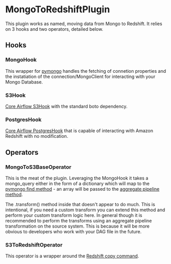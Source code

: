 # MongoToRedshiftPlugin
This plugin works as named, moving data from Mongo to Redshift. It relies on 3 hooks and two operators, detailed below.

## Hooks
### MongoHook
This wrapper for [pymongo](https://api.mongodb.com/python/current/) handles the fetching of connetion properties and the instatiation of the connection/MongoClient for interacting with your Mongo Database.

### S3Hook
[Core Airflow S3Hook](https://pythonhosted.org/airflow/_modules/S3_hook.html) with the standard boto dependency.

### PostgresHook
[Core Airflow PostgresHook](https://pythonhosted.org/airflow/code.html?highlight=postgreshook#airflow.hooks.PostgresHook) that is capable of interacting with Amazon Redshift with no modification.

## Operators
### MongoToS3BaseOperator
This is the meat of the plugin. Leveraging the MongoHook it takes a mongo_query either in the form of a dictionary which will map to the [pymongo find method](https://api.mongodb.com/python/current/api/pymongo/collection.html?highlight=find#pymongo.collection.Collection.find) - an array will be passed to the [aggregate pipeline method](https://api.mongodb.com/python/current/api/pymongo/collection.html?highlight=aggregate#pymongo.collection.Collection.aggregate).

The .transform() method inside that doesn't appear to do much. This is intentional, if you need a custom transform you can extend this method and perform your custom transform logic here. In general though it is recommended to perform the transforms using an aggregate pipeline transformation on the source system. This is because it will be more obvious to developers who work with your DAG file in the future.

### S3ToRedshiftOperator
This operator is a wrapper around the [Redshift copy command](http://docs.aws.amazon.com/redshift/latest/dg/r_COPY.html). 
